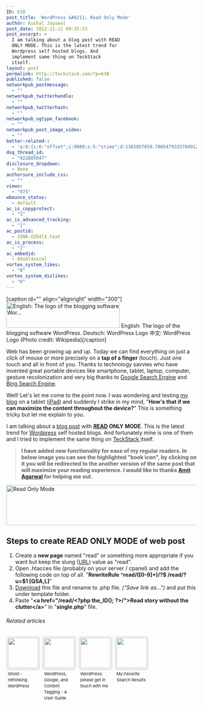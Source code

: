 ```yaml
---
ID: 638
post_title: 'WordPress &#8211; Read Only Mode'
author: Kushal Jayswal
post_date: 2012-11-11 09:35:53
post_excerpt: >
  I am talking about a blog post with READ
  ONLY MODE. This is the latest trend for
  Wordpress self hosted blogs. And
  implement same thing on TeckStack
  itself.
layout: post
permalink: http://teckstack.com/?p=638
published: false
networkpub_postmessage:
  - ""
networkpub_twitterhandle:
  - ""
networkpub_twitterhash:
  - ""
networkpub_ogtype_facebook:
  - ""
networkpub_post_image_video:
  - ""
better-related-:
  - 'a:6:{s:6:"offset";i:9000;s:5:"stime";d:1365857659.7005479335784912109375;s:7:"queries";i:11;i:638;a:41:{i:1590;d:212.55798457219049168998026289045810699462890625;i:1519;d:242.206396249624361871610744856297969818115234375;i:1352;d:60.41567230224609375;i:1323;d:177.18502924992486668998026289045810699462890625;i:206;d:186.3436279296875;i:1197;d:252.24520169771631117328070104122161865234375;i:1104;d:67.733734130859375;i:970;d:205.723724365234375;i:937;d:231.0751495361328125;i:912;d:207.412190363957307681630481965839862823486328125;i:893;d:205.286468505859375;i:874;d:20.1516020114605254320849780924618244171142578125;i:846;d:199.08052180363580418998026289045810699462890625;i:792;d:190.205108642578125;i:774;d:210.41008699857269448330043815076351165771484375;i:731;d:192.182513897235565991650219075381755828857421875;i:641;d:152.311725323016815991650219075381755828857421875;i:439;d:197.1694488525390625;i:401;d:177.241215632511995181630481965839862823486328125;i:340;d:209.59054682804986668998026289045810699462890625;i:200;d:188.3644561767578125;i:263;d:45.64228057861328125;i:256;d:57.907848358154296875;i:240;d:39.445308685302734375;i:220;d:50.464717864990234375;i:193;d:67.690417656531707280009868554770946502685546875;i:181;d:80.60541240985577360333991236984729766845703125;i:165;d:11.797054290771484375;i:154;d:30.8887767791748046875;i:146;d:54.036762237548828125;i:141;d:26.59281158447265625;i:134;d:66.3881947444035489525049342773854732513427734375;i:126;d:39.586856842041015625;i:111;d:10.82600307464599609375;i:99;d:7.145705699920654296875;i:88;d:23.870525360107421875;i:82;d:35.7843586848332364525049342773854732513427734375;i:78;d:61.706146240234375;i:48;d:59.2463108943058927025049342773854732513427734375;i:42;d:3.4699618816375732421875;i:24;d:76.030487060546875;}s:5:"etime";d:1365857659.7377378940582275390625;s:5:"ctime";i:1365857659;}'
dsq_thread_id:
  - "922885047"
disclosure_dropdown:
  - None
authorsure_include_css:
  - ""
views:
  - "875"
wbounce_status:
  - default
ac_is_copyprotect:
  - "1"
ac_is_advanced_tracking:
  - "1"
ac_postid:
  - 15NR-XZO4lX.text
ac_is_process:
  - "1"
ac_embedid:
  - 69xDl4vxcml
vortex_system_likes:
  - "0"
vortex_system_dislikes:
  - "0"
---
```

[caption id="" align="alignright" width="300"]<img class="zemanta-img-inserted zemanta-img-configured" title="English: The logo of the blogging software Wor..." src="http://www.teckstack.com/wp-content/uploads/2013/03/300px-WordPress_logo.svg_.png" alt="English: The logo of the blogging software Wor..." width="300" height="68" /> English: The logo of the blogging software WordPress. Deutsch: WordPress Logo 中文: WordPress Logo (Photo credit: Wikipedia)[/caption]

Web has been growing up and up. Today we can find everything on just a click of mouse or more precisely on a <strong>tap of a finger</strong> (touch). Just one touch and all in front of you. Thanks to technology savvies who have invented great portable devices like smartphone, tablet, laptop, computer, gesture recolonization and very big thanks to <a class="zem_slink" title="Google Search" href="http://Google.com" rel="homepage" target="_blank">Google Search Engine</a> and <a class="zem_slink" title="Microsoft Live Search" href="http://www.live.com" rel="homepage" target="_blank">Bing Search Engine</a>.

Well! Let's let me come to the point now. I was wondering and testing <a title="TeckStack.com" href="http://www.teckstack.com/" target="_blank">my blo</a>g on a tablet (<a class="zem_slink" title="iPad" href="http://www.apple.com/ipad/" rel="homepage" target="_blank">iPad</a>) and suddenly I strike in my mind, "<strong>How's that if we can maximize the content throughout the device?</strong>" This is something tricky but let me explain to you.

I am talking about a <a class="zem_slink" title="Blog" href="http://en.wikipedia.org/wiki/Blog" rel="wikipedia" target="_blank">blog post</a> with <strong><a class="zem_slink" title="Reading (process)" href="http://en.wikipedia.org/wiki/Reading_%28process%29" rel="wikipedia" target="_blank">READ</a> ONLY MODE</strong>. This is the latest trend for <a class="zem_slink" title="WordPress" href="http://wordpress.org" rel="homepage" target="_blank">Wordpress</a> self hosted blogs. And fortunately mine is one of them and I tried to implement the same thing on <a title="TeckStack.com" href="http://www.teckstack.com/" target="_blank">TeckStack </a>itself.

<blockquote><strong>I have added new functionality for ease of my regular readers. In below image you can see the highlighted "book icon", by clicking on it you will be redirected to the another version of the same post that will maximize your reading experience. I would like to thanks <a title="Amit Agarwal" href="http://www.labnol.org/about/" rel="author">Amit Agarwal</a> for helping me out.</strong></blockquote>

<img class="aligncenter size-full wp-image-720" title="Read Only Mode" src="http://www.teckstack.com/wp-content/uploads/2013/03/read-only-mode.jpg" alt="Read Only Mode" width="741" height="107" />

<h2>Steps to create READ ONLY MODE of web post</h2>

<ol>
    <li>Create a <strong>new page</strong> named "read" or something more appropriate if you want but keep the slung (<a class="zem_slink" title="Uniform Resource Locator" href="http://en.wikipedia.org/wiki/Uniform_Resource_Locator" rel="wikipedia" target="_blank">URL</a>) value as "read".</li>
    <li>Open .htacces file (probably on your server / cpanel) and add the following code on top of all. "<strong>RewriteRule ^read/([0-9]+)/?$ /read/?u=$1 [QSA,L]</strong>"</li>
    <li><a title="Download" href="http://www.teckstack.com/wp-content/themes/ts2013/page-read.php" target="_blank">Download</a> this file and rename to .php file. <em>("Save link as...")</em> and put this under template folder.</li>
    <li>Paste "<strong>&lt;a href="/read/&lt;?php the_ID(); ?&gt;/"&gt;Read story without the clutter&lt;/a&gt;</strong>" in "<strong>single.php</strong>" file.</li>
</ol>

<h6 class="zemanta-related-title" style="font-size: 1em;">Related articles</h6>

<ul class="zemanta-article-ul zemanta-article-ul-image" style="margin: 0; padding: 0; overflow: hidden;">
    <li class="zemanta-article-ul-li-image zemanta-article-ul-li" style="padding: 0; background: none; list-style: none; display: block; float: left; vertical-align: top; text-align: left; width: 84px; font-size: 11px; margin: 2px 10px 10px 2px;"><a style="box-shadow: 0px 0px 4px #999; padding: 2px; display: block; border-radius: 2px; text-decoration: none;" href="http://john.onolan.org/ghost/" target="_blank"><img style="padding: 0; margin: 0; border: 0; display: block; width: 80px; max-width: 100%;" src="http://www.teckstack.com/wp-content/uploads/2013/03/noimg_18_80_80.jpg" alt="" /></a><a style="display: block; overflow: hidden; text-decoration: none; line-height: 12pt; height: 80px; padding: 5px 2px 0 2px;" href="http://john.onolan.org/ghost/" target="_blank">Ghost - rethinking WordPress</a></li>
    <li class="zemanta-article-ul-li-image zemanta-article-ul-li" style="padding: 0; background: none; list-style: none; display: block; float: left; vertical-align: top; text-align: left; width: 84px; font-size: 11px; margin: 2px 10px 10px 2px;"><a style="box-shadow: 0px 0px 4px #999; padding: 2px; display: block; border-radius: 2px; text-decoration: none;" href="http://melissahassard.com/2012/10/25/wordpress-google-and-content-tagging-a-user-guide/" target="_blank"><img style="padding: 0; margin: 0; border: 0; display: block; width: 80px; max-width: 100%;" src="http://www.teckstack.com/wp-content/uploads/2013/03/121176335_80_80.jpg" alt="" /></a><a style="display: block; overflow: hidden; text-decoration: none; line-height: 12pt; height: 80px; padding: 5px 2px 0 2px;" href="http://melissahassard.com/2012/10/25/wordpress-google-and-content-tagging-a-user-guide/" target="_blank">WordPress, Google, and Content Tagging - A User Guide</a></li>
    <li class="zemanta-article-ul-li-image zemanta-article-ul-li" style="padding: 0; background: none; list-style: none; display: block; float: left; vertical-align: top; text-align: left; width: 84px; font-size: 11px; margin: 2px 10px 10px 2px;"><a style="box-shadow: 0px 0px 4px #999; padding: 2px; display: block; border-radius: 2px; text-decoration: none;" href="http://michelinewalker.com/2012/11/10/wordpress-please-get-in-touch-with-me/" target="_blank"><img style="padding: 0; margin: 0; border: 0; display: block; width: 80px; max-width: 100%;" src="http://www.teckstack.com/wp-content/uploads/2013/03/124800974_80_80.jpg" alt="" /></a><a style="display: block; overflow: hidden; text-decoration: none; line-height: 12pt; height: 80px; padding: 5px 2px 0 2px;" href="http://michelinewalker.com/2012/11/10/wordpress-please-get-in-touch-with-me/" target="_blank">WordPress: please get in touch with me</a></li>
    <li class="zemanta-article-ul-li-image zemanta-article-ul-li" style="padding: 0; background: none; list-style: none; display: block; float: left; vertical-align: top; text-align: left; width: 84px; font-size: 11px; margin: 2px 10px 10px 2px;"><a style="box-shadow: 0px 0px 4px #999; padding: 2px; display: block; border-radius: 2px; text-decoration: none;" href="http://thelittlebluedress.wordpress.com/2012/11/07/my-favorite-search-results/" target="_blank"><img style="padding: 0; margin: 0; border: 0; display: block; width: 80px; max-width: 100%;" src="http://www.teckstack.com/wp-content/uploads/2013/03/124127288_80_80.jpg" alt="" /></a><a style="display: block; overflow: hidden; text-decoration: none; line-height: 12pt; height: 80px; padding: 5px 2px 0 2px;" href="http://thelittlebluedress.wordpress.com/2012/11/07/my-favorite-search-results/" target="_blank">My Favorite Search Results</a></li>
</ul>

<div class="zemanta-pixie" style="margin-top: 10px; height: 15px;"><img class="zemanta-pixie-img" style="border: none; float: right;" src="http://img.zemanta.com/pixy.gif?x-id=626984d9-a048-4971-9012-72535df11b46" alt="" /></div>